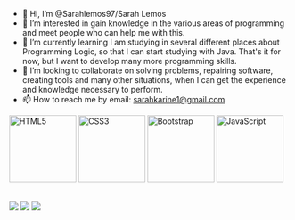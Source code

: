 - 👋 Hi, I’m @Sarahlemos97/Sarah Lemos
- 👀 I’m interested in gain knowledge in the various areas of programming and meet people who can help me with this.
- 🌱 I’m currently learning I am studying in several different places about Programming Logic, so that I can start studying with Java. That's it for now, but I want to develop many more programming skills.
- 💞️ I’m looking to collaborate on solving problems, repairing software, creating tools and many other situations, when I can get the experience and knowledge necessary to perform.
- 📫 How to reach me by email: sarahkarine1@gmail.com

<table>
	<div class="box">
  <img src="https://img.icons8.com/color/2x/html-5.png" width="120" alt="HTML5">
  <img src="https://img.icons8.com/color/2x/css3.png" width="120" alt="CSS3">
  <img src="https://img.icons8.com/color/2x/bootstrap.png" width="120" alt="Bootstrap">
  <img src="https://img.icons8.com/nolan/2x/javascript.png" width="120" alt="JavaScript">
	</div>
</table>

<style>
box {
	display: inline-block;
}
</style>

<div> 
  <a href="https://www.instagram.com/sarah___lemos/" target="_blank"><img src="https://img.shields.io/badge/-Instagram-%23E4405F?style=for-the-badge&logo=instagram&logoColor=white" target="_blank"></a>
  <a href = "mailto: sarahkarine1@gmail.com"><img src="https://img.shields.io/badge/-Gmail-%23333?style=for-the-badge&logo=gmail&logoColor=white" target="_blank"></a>
  <a href="https://www.linkedin.com/in/sarahcarine-limalemos/" target="_blank"><img src="https://img.shields.io/badge/-LinkedIn-%230077B5?style=for-the-badge&logo=linkedin&logoColor=white" target="_blank"></a> 
</div>

<!---
Sarahlemos97/Sarah Lemos is a ✨ special ✨ repository because its `README.md` (this file) appears on your GitHub profile.
You can click the Preview link to take a look at your changes.
--->
